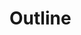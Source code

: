 <script setup>
import TokensTable from '../../src/components/tokens/TokensTable.vue';
import { outline } from 'design-tokens/dist/index.json';
</script>

# Outline

<TokensTable
	:tokens="outline"
	token-demo="BoxShadowDemo"
	css-property="outline"
/>
